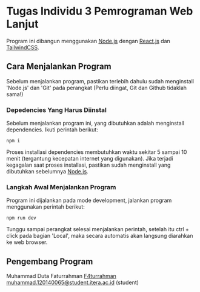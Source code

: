 # Tugas Individu 3 Pemrograman Web Lanjut

Program ini dibangun menggunakan [Node.js](https://nodejs.org/en/docs) dengan [React.js](https://react.dev/) dan [TailwindCSS]((https://tailwindui.com/)).

## Cara Menjalankan Program

Sebelum menjalankan program, pastikan terlebih dahulu sudah menginstall 'Node.js' dan 'Git' pada perangkat (Perlu diingat, Git dan Github tidaklah sama!)

### Depedencies Yang Harus Diinstal

Sebelum menjalankan program ini, yang dibutuhkan adalah menginstall dependencies. Ikuti perintah berikut:

```
npm i
```

Proses installasi dependencies membutuhkan waktu sekitar 5 sampai 10 menit (tergantung kecepatan internet yang digunakan). Jika terjadi kegagalan saat proses installasi, pastikan sudah menginstall yang dibutuhkan sebelumnya [Node.js](https://nodejs.org/en).

### Langkah Awal Menjalankan Program

Program ini dijalankan pada mode development, jalankan program menggunakan perintah berikut:

```
npm run dev
```

Tunggu sampai perangkat selesai menjalankan perintah, setelah itu ctrl + click pada bagian 'Local', maka secara automatis akan langsung diarahkan ke web browser.

## Pengembang Program

Muhammad Duta Faturrahman [F4turrahman](https://github.com/F4turrahman/)
muhammad.120140065@student.itera.ac.id (student)
